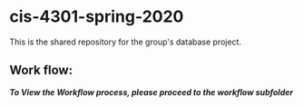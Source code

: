 # cis-4301-spring-2020
This is the shared repository for the group's database project.


## Work flow:
***To View the Workflow process, please proceed to the workflow subfolder***
